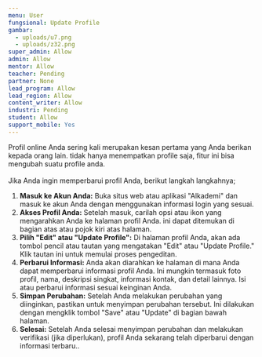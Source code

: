 ```yaml
---
menu: User
fungsional: Update Profile
gambar:
  - uploads/u7.png
  - uploads/z32.png
super_admin: Allow
admin: Allow
mentor: Allow
teacher: Pending
partner: None
lead_program: Allow
lead_region: Allow
content_writer: Allow
industri: Pending
student: Allow
support_mobile: Yes
---
```

Profil online Anda sering kali merupakan kesan pertama yang Anda berikan kepada orang lain.  tidak hanya menempatkan profile saja, fitur ini bisa mengubah suatu profile anda. \
\
Jika Anda ingin memperbarui profil Anda, berikut langkah langkahnya;

1. **Masuk ke Akun Anda:** Buka situs web atau aplikasi "Alkademi" dan masuk ke akun Anda dengan menggunakan informasi login yang sesuai.
2. **Akses Profil Anda:** Setelah masuk, carilah opsi atau ikon yang mengarahkan Anda ke halaman profil Anda. ini dapat ditemukan di bagian atas atau pojok kiri atas halaman.
3. **Pilih "Edit" atau "Update Profile":** Di halaman profil Anda, akan ada tombol pencil atau tautan yang mengatakan "Edit" atau "Update Profile." Klik tautan ini untuk memulai proses pengeditan.
4. **Perbarui Informasi:** Anda akan diarahkan ke halaman di mana Anda dapat memperbarui informasi profil Anda. Ini mungkin termasuk foto profil, nama, deskripsi singkat, informasi kontak, dan detail lainnya. Isi atau perbarui informasi sesuai keinginan Anda.
5. **Simpan Perubahan:** Setelah Anda melakukan perubahan yang diinginkan, pastikan untuk menyimpan perubahan tersebut. Ini dilakukan dengan mengklik tombol "Save" atau "Update" di bagian bawah halaman.
6. **Selesai:** Setelah Anda selesai menyimpan perubahan dan melakukan verifikasi (jika diperlukan), profil Anda sekarang telah diperbarui dengan informasi terbaru..